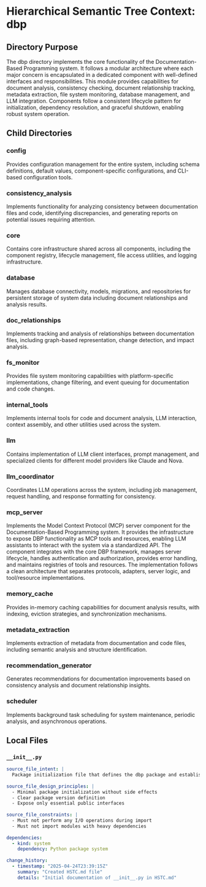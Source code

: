 # Hierarchical Semantic Tree Context: dbp

## Directory Purpose
The dbp directory implements the core functionality of the Documentation-Based Programming system. It follows a modular architecture where each major concern is encapsulated in a dedicated component with well-defined interfaces and responsibilities. This module provides capabilities for document analysis, consistency checking, document relationship tracking, metadata extraction, file system monitoring, database management, and LLM integration. Components follow a consistent lifecycle pattern for initialization, dependency resolution, and graceful shutdown, enabling robust system operation.

## Child Directories

### config
Provides configuration management for the entire system, including schema definitions, default values, component-specific configurations, and CLI-based configuration tools.

### consistency_analysis
Implements functionality for analyzing consistency between documentation files and code, identifying discrepancies, and generating reports on potential issues requiring attention.

### core
Contains core infrastructure shared across all components, including the component registry, lifecycle management, file access utilities, and logging infrastructure.

### database
Manages database connectivity, models, migrations, and repositories for persistent storage of system data including document relationships and analysis results.

### doc_relationships
Implements tracking and analysis of relationships between documentation files, including graph-based representation, change detection, and impact analysis.

### fs_monitor
Provides file system monitoring capabilities with platform-specific implementations, change filtering, and event queuing for documentation and code changes.

### internal_tools
Implements internal tools for code and document analysis, LLM interaction, context assembly, and other utilities used across the system.

### llm
Contains implementation of LLM client interfaces, prompt management, and specialized clients for different model providers like Claude and Nova.

### llm_coordinator
Coordinates LLM operations across the system, including job management, request handling, and response formatting for consistency.

### mcp_server
Implements the Model Context Protocol (MCP) server component for the Documentation-Based Programming system. It provides the infrastructure to expose DBP functionality as MCP tools and resources, enabling LLM assistants to interact with the system via a standardized API. The component integrates with the core DBP framework, manages server lifecycle, handles authentication and authorization, provides error handling, and maintains registries of tools and resources. The implementation follows a clean architecture that separates protocols, adapters, server logic, and tool/resource implementations.

### memory_cache
Provides in-memory caching capabilities for document analysis results, with indexing, eviction strategies, and synchronization mechanisms.

### metadata_extraction
Implements extraction of metadata from documentation and code files, including semantic analysis and structure identification.

### recommendation_generator
Generates recommendations for documentation improvements based on consistency analysis and document relationship insights.

### scheduler
Implements background task scheduling for system maintenance, periodic analysis, and asynchronous operations.

## Local Files

### `__init__.py`
```yaml
source_file_intent: |
  Package initialization file that defines the dbp package and establishes it as a proper Python module.
  
source_file_design_principles: |
  - Minimal package initialization without side effects
  - Clear package version definition
  - Expose only essential public interfaces
  
source_file_constraints: |
  - Must not perform any I/O operations during import
  - Must not import modules with heavy dependencies
  
dependencies:
  - kind: system
    dependency: Python package system
  
change_history:
  - timestamp: "2025-04-24T23:39:15Z"
    summary: "Created HSTC.md file"
    details: "Initial documentation of __init__.py in HSTC.md"
